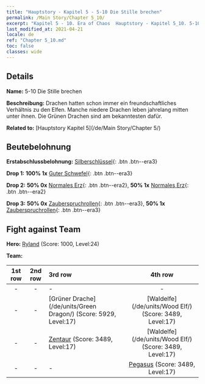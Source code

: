 ```yaml
---
title: "Hauptstory - Kapitel 5 - 5-10 Die Stille brechen"
permalink: /Main Story/Chapter 5_10/
excerpt: "Kapitel 5 - 10. Era of Chaos  Hauptstory - Kapitel 5_10. 5-10 Die Stille brechen"
last_modified_at: 2021-04-21
locale: de
ref: "Chapter 5_10.md"
toc: false
classes: wide
---
```


## Details

 **Name:** 5-10 Die Stille brechen

 **Beschreibung:** Drachen hatten schon immer ein freundschaftliches Verhältnis zu den Elfen. Manche niedere Drachen leben jahrelang mitten unter ihnen. Die Grünen Drachen sind am bekanntesten dafür.

 **Related to:** [Hauptstory Kapitel 5](/de/Main Story/Chapter 5/)

## Beutebelohnung

 **Erstabschlussbelohnung:** [Silberschlüssel](/de/Items/con_693/){: .btn .btn--era3}

 **Drop 1:** **100% 1x** [Guter Schwefel](/de/Items/mat_15/){: .btn .btn--era3}

 **Drop 2:** **50% 0x** [Normales Erz](/de/Items/mat_6/){: .btn .btn--era2}, **50% 1x** [Normales Erz](/de/Items/mat_6/){: .btn .btn--era2}

 **Drop 3:** **50% 0x** [Zauberspruchrollen](/de/Items/con_694/){: .btn .btn--era3}, **50% 1x** [Zauberspruchrollen](/de/Items/con_694/){: .btn .btn--era3}


## Fight against Team
 **Hero:** [Ryland](/de/heroes/Ryland/) (Score: 1000, Level:24)

 **Team:**


  | 1st row | 2nd row | 3rd row | 4th row |
  |:----:|:----:|:----|:----:|
  | - | - | - | - |
  | - | - | [Grüner Drache](/de/units/Green Dragon/) (Score: 5929, Level:17)  | [Waldelfe](/de/units/Wood Elf/) (Score: 3489, Level:17)  |
  | - | - | [Zentaur](/de/units/Centaur/) (Score: 3489, Level:17)  | [Waldelfe](/de/units/Wood Elf/) (Score: 3489, Level:17)  |
  | - | - | - | [Pegasus](/de/units/Pegasus/) (Score: 3489, Level:17)  |


